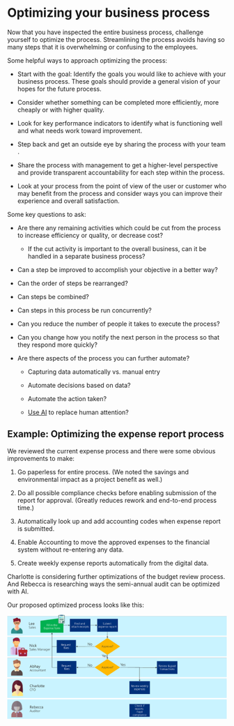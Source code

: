 Optimizing your business process
================================

Now that you have inspected the entire business process, challenge yourself to
optimize the process. Streamlining the process avoids having so many steps that it
is overwhelming or confusing to the employees​.

Some helpful ways to approach optimizing the process:

-   Start with the goal: Identify the goals you would like to achieve with your
    business process. These goals should provide a general vision of your hopes for the future
    process.

-   Consider whether something can be completed more efficiently, more cheaply
    or with higher quality.

-   Look for key performance indicators to identify what is functioning well and
    what needs work toward improvement.

-   Step back and get an outside eye by sharing the process with your team​.

-   Share the process with management to get a higher-level perspective and
    provide transparent accountability for each step within the process. ​

-   Look at your process from the point of view of the user or customer who may
    benefit from the process and consider ways you can improve their experience
    and overall satisfaction​.

Some key questions to ask:

-   Are there any remaining activities which could be cut from the process to
    increase efficiency or quality, or decrease cost?

    -   If the cut activity is important to the overall business, can it be
        handled in a separate business process​?

-   Can a step be improved to accomplish your objective in a better way?​

-   Can the order of steps be rearranged?

-   Can steps be combined?

-   Can steps in this process be run concurrently?

-   Can you reduce the number of people it takes to execute the process?

-   Can you change how you notify the next person in the process so that they
    respond more quickly?

-   Are there aspects of the process you can further automate?

    -   Capturing data automatically vs. manual entry

    -   Automate decisions based on data?

    -   Automate the action taken?

    -   [Use AI](https://docs.microsoft.com/ai-builder/overview) to replace
        human attention?

Example: Optimizing the expense report process
----------------------------------------------

We reviewed the current expense process and there were some obvious improvements
to make:

1.  Go paperless for entire process. (We noted the savings and environmental
    impact as a project benefit as well.)

2.  Do all possible compliance checks before enabling submission of the report
    for approval. (Greatly reduces rework and end-to-end process time.)

3.  Automatically look up and add accounting codes when expense report is
    submitted.

4.  Enable Accounting to move the approved expenses to the financial system
    without re-entering any data.

5.  Create weekly expense reports automatically from the digital data.

Charlotte is considering further optimizations of the budget review process. And
Rebecca is researching ways the semi-annual audit can be optimized with AI.

Our proposed optimized process looks like this:

![Optimized business process flowchart that removes extra steps in the Accounting process as described in the article text](media/optimized-business-process.png)
